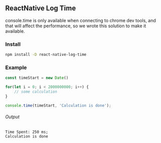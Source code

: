 ## ReactNative Log Time

console.time is only available when connecting to chrome dev tools, and that will affect the performance, so we wrote this solution to make it available.

### Install

```bash
npm install -D react-native-log-time
```

### Example

```javascript
const timeStart = new Date()

for(let i = 0; i < 2000000000; i++) {
    // some calculation
}

console.time(timeStart, 'Calculation is done');
```

###### Output

```text
Time Spent: 250 ms;
Calculation is done
```